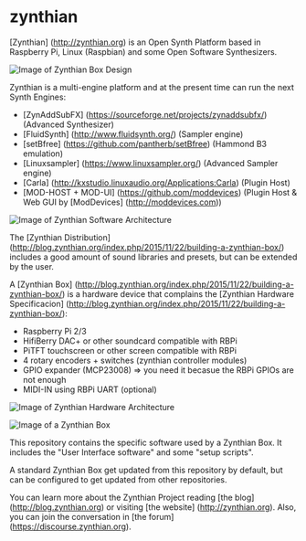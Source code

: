 # zynthian

[Zynthian] (http://zynthian.org) is an Open Synth Platform based in Raspberry Pi, Linux (Raspbian) and some Open Software Synthesizers.

![Image of Zynthian Box Design](http://zynthian.org/img/github/zynthian-case-render-01.jpg)

Zynthian is a multi-engine platform and at the present time can run the next Synth Engines:

+ [ZynAddSubFX] (https://sourceforge.net/projects/zynaddsubfx/) (Advanced Synthesizer)
+ [FluidSynth] (http://www.fluidsynth.org/) (Sampler engine)
+ [setBfree] (https://github.com/pantherb/setBfree) (Hammond B3 emulation)
+ [Linuxsampler] (https://www.linuxsampler.org/) (Advanced Sampler engine)
+ [Carla] (http://kxstudio.linuxaudio.org/Applications:Carla) (Plugin Host)
+ [MOD-HOST + MOD-UI] (https://github.com/moddevices) (Plugin Host & Web GUI by [ModDevices] (http://moddevices.com))

![Image of Zynthian Software Architecture](http://zynthian.org/img/github/zynthian_software_amidi_scheme.png)

The [Zynthian Distribution] (http://blog.zynthian.org/index.php/2015/11/22/building-a-zynthian-box/) includes a good amount of sound libraries and presets, but can be extended by the user.

A [Zynthian Box] (http://blog.zynthian.org/index.php/2015/11/22/building-a-zynthian-box/) is a hardware device that complains the [Zynthian Hardware Specificacion] (http://blog.zynthian.org/index.php/2015/11/22/building-a-zynthian-box/):

+ Raspberry Pi 2/3
+ HifiBerry DAC+ or other soundcard compatible with RBPi
+ PiTFT touchscreen or other screen compatible with RBPi
+ 4 rotary encoders + switches (zynthian controller modules)
+ GPIO expander (MCP23008) => you need it becasue the RBPi GPIOs are not enough
+ MIDI-IN using RBPi UART (optional)

![Image of Zynthian Hardware Architecture](http://zynthian.org/img/github/zynthian_hardware_scheme.png)

![Image of a Zynthian Box](http://zynthian.org/img/github/zynthian-prototype2-01.jpg)

This repository contains the specific software used by a Zynthian Box. It includes the "User Interface software" and some "setup scripts".

A standard Zynthian Box get updated from this repository by default, but can be configured to get updated from other repositories.

You can learn more about the Zynthian Project reading [the blog] (http://blog.zynthian.org) or visiting [the website] (http://zynthian.org). Also, you can join the conversation in [the forum] (https://discourse.zynthian.org).
